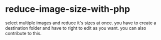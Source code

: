 # reduce-image-size-with-php
select multiple images and reduce it's sizes at once.
you have to create a destination folder and have to right to edit as you want.
you can also contribute to this.
